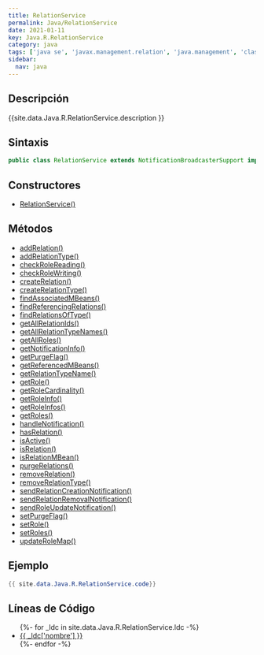 ```yaml
---
title: RelationService
permalink: Java/RelationService
date: 2021-01-11
key: Java.R.RelationService
category: java
tags: ['java se', 'javax.management.relation', 'java.management', 'clase java', 'Java 1.5']
sidebar: 
  nav: java
---
```


## Descripción
{{site.data.Java.R.RelationService.description }}

## Sintaxis
~~~java
public class RelationService extends NotificationBroadcasterSupport implements RelationServiceMBean, MBeanRegistration, NotificationListener
~~~

## Constructores
* [RelationService()](/Java/RelationService/RelationService/)

## Métodos
* [addRelation()](/Java/RelationService/addRelation)
* [addRelationType()](/Java/RelationService/addRelationType)
* [checkRoleReading()](/Java/RelationService/checkRoleReading)
* [checkRoleWriting()](/Java/RelationService/checkRoleWriting)
* [createRelation()](/Java/RelationService/createRelation)
* [createRelationType()](/Java/RelationService/createRelationType)
* [findAssociatedMBeans()](/Java/RelationService/findAssociatedMBeans)
* [findReferencingRelations()](/Java/RelationService/findReferencingRelations)
* [findRelationsOfType()](/Java/RelationService/findRelationsOfType)
* [getAllRelationIds()](/Java/RelationService/getAllRelationIds)
* [getAllRelationTypeNames()](/Java/RelationService/getAllRelationTypeNames)
* [getAllRoles()](/Java/RelationService/getAllRoles)
* [getNotificationInfo()](/Java/RelationService/getNotificationInfo)
* [getPurgeFlag()](/Java/RelationService/getPurgeFlag)
* [getReferencedMBeans()](/Java/RelationService/getReferencedMBeans)
* [getRelationTypeName()](/Java/RelationService/getRelationTypeName)
* [getRole()](/Java/RelationService/getRole)
* [getRoleCardinality()](/Java/RelationService/getRoleCardinality)
* [getRoleInfo()](/Java/RelationService/getRoleInfo)
* [getRoleInfos()](/Java/RelationService/getRoleInfos)
* [getRoles()](/Java/RelationService/getRoles)
* [handleNotification()](/Java/RelationService/handleNotification)
* [hasRelation()](/Java/RelationService/hasRelation)
* [isActive()](/Java/RelationService/isActive)
* [isRelation()](/Java/RelationService/isRelation)
* [isRelationMBean()](/Java/RelationService/isRelationMBean)
* [purgeRelations()](/Java/RelationService/purgeRelations)
* [removeRelation()](/Java/RelationService/removeRelation)
* [removeRelationType()](/Java/RelationService/removeRelationType)
* [sendRelationCreationNotification()](/Java/RelationService/sendRelationCreationNotification)
* [sendRelationRemovalNotification()](/Java/RelationService/sendRelationRemovalNotification)
* [sendRoleUpdateNotification()](/Java/RelationService/sendRoleUpdateNotification)
* [setPurgeFlag()](/Java/RelationService/setPurgeFlag)
* [setRole()](/Java/RelationService/setRole)
* [setRoles()](/Java/RelationService/setRoles)
* [updateRoleMap()](/Java/RelationService/updateRoleMap)

## Ejemplo
~~~java
{{ site.data.Java.R.RelationService.code}}
~~~

## Líneas de Código
<ul>
{%- for _ldc in site.data.Java.R.RelationService.ldc -%}
   <li>
       <a href="{{_ldc['url'] }}">{{ _ldc['nombre'] }}</a>
   </li>
{%- endfor -%}
</ul>
